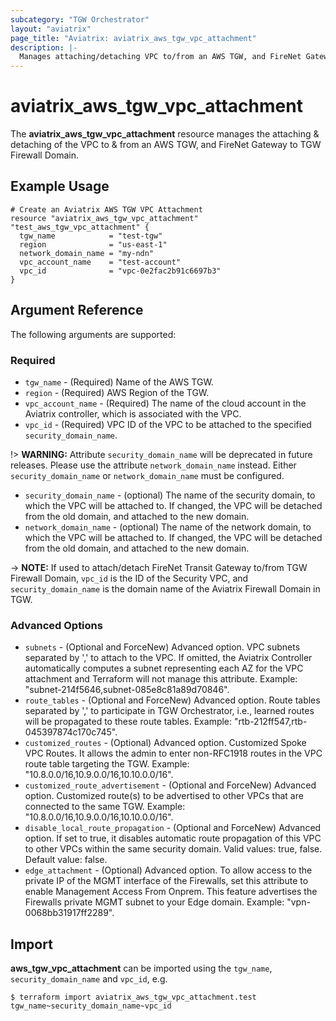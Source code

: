 ```yaml
---
subcategory: "TGW Orchestrator"
layout: "aviatrix"
page_title: "Aviatrix: aviatrix_aws_tgw_vpc_attachment"
description: |-
  Manages attaching/detaching VPC to/from an AWS TGW, and FireNet Gateway to TGW Firewall Domain
---
```


# aviatrix_aws_tgw_vpc_attachment

The **aviatrix_aws_tgw_vpc_attachment** resource manages the attaching & detaching of the VPC to & from an AWS TGW, and FireNet Gateway to TGW Firewall Domain.

## Example Usage

```hcl
# Create an Aviatrix AWS TGW VPC Attachment
resource "aviatrix_aws_tgw_vpc_attachment" "test_aws_tgw_vpc_attachment" {
  tgw_name            = "test-tgw"
  region              = "us-east-1"
  network_domain_name = "my-ndn"
  vpc_account_name    = "test-account"
  vpc_id              = "vpc-0e2fac2b91c6697b3"
}
```

## Argument Reference

The following arguments are supported:

### Required
* `tgw_name` - (Required) Name of the AWS TGW.
* `region` - (Required) AWS Region of the TGW.
* `vpc_account_name` - (Required) The name of the cloud account in the Aviatrix controller, which is associated with the VPC.
* `vpc_id` - (Required) VPC ID of the VPC to be attached to the specified `security_domain_name`.

!> **WARNING:** Attribute `security_domain_name` will be deprecated in future releases. Please use the attribute `network_domain_name` instead. Either `security_domain_name` or `network_domain_name` must be configured.

* `security_domain_name` - (optional) The name of the security domain, to which the VPC will be attached to. If changed, the VPC will be detached from the old domain, and attached to the new domain.
* `network_domain_name` - (optional) The name of the network domain, to which the VPC will be attached to. If changed, the VPC will be detached from the old domain, and attached to the new domain.

-> **NOTE:** If used to attach/detach FireNet Transit Gateway to/from TGW Firewall Domain, `vpc_id` is the ID of the Security VPC, and `security_domain_name` is the domain name of the Aviatrix Firewall Domain in TGW.

### Advanced Options
* `subnets` - (Optional and ForceNew) Advanced option. VPC subnets separated by ',' to attach to the VPC. If omitted, the Aviatrix Controller automatically computes a subnet representing each AZ for the VPC attachment and Terraform will not manage this attribute. Example: "subnet-214f5646,subnet-085e8c81a89d70846".
* `route_tables` - (Optional and ForceNew) Advanced option. Route tables separated by ',' to participate in TGW Orchestrator, i.e., learned routes will be propagated to these route tables. Example: "rtb-212ff547,rtb-045397874c170c745".
* `customized_routes` - (Optional) Advanced option. Customized Spoke VPC Routes. It allows the admin to enter non-RFC1918 routes in the VPC route table targeting the TGW. Example: "10.8.0.0/16,10.9.0.0/16,10.10.0.0/16".
* `customized_route_advertisement` - (Optional and ForceNew) Advanced option. Customized route(s) to be advertised to other VPCs that are connected to the same TGW. Example: "10.8.0.0/16,10.9.0.0/16,10.10.0.0/16".
* `disable_local_route_propagation` - (Optional and ForceNew) Advanced option. If set to true, it disables automatic route propagation of this VPC to other VPCs within the same security domain. Valid values: true, false. Default value: false.
* `edge_attachment` - (Optional) Advanced option. To allow access to the private IP of the MGMT interface of the Firewalls, set this attribute to enable Management Access From Onprem. This feature advertises the Firewalls private MGMT subnet to your Edge domain. Example: "vpn-0068bb31917ff2289".

## Import

**aws_tgw_vpc_attachment** can be imported using the `tgw_name`, `security_domain_name` and `vpc_id`, e.g.

```
$ terraform import aviatrix_aws_tgw_vpc_attachment.test tgw_name~security_domain_name~vpc_id
```
